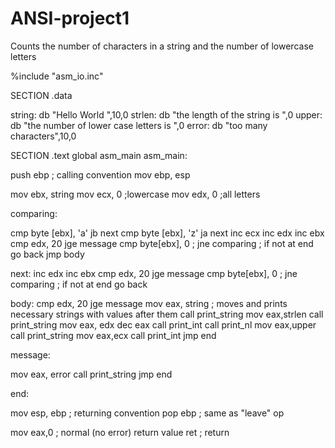 # ANSI-project1
Counts the number of characters in a string and the number of lowercase letters

%include "asm_io.inc"

SECTION .data

string: db "Hello World ",10,0
strlen: db "the length of the string is ",0
upper: db "the number of lower case letters is ",0
error: db "too many characters",10,0

SECTION .text
   global asm_main
asm_main:

   push ebp                  ; calling convention
   mov ebp, esp

   mov ebx, string
   mov ecx, 0 ;lowercase
   mov edx, 0 ;all letters

comparing:

  cmp byte [ebx], 'a'
  jb next 
  cmp byte [ebx], 'z'
  ja next
  inc ecx
  inc edx
  inc ebx
  cmp edx, 20
  jge message
  cmp byte[ebx], 0 ;
  jne comparing ; if not at end go back
  jmp body

next:
  inc edx
  inc ebx 
  cmp edx, 20
  jge message
  cmp byte[ebx], 0 ;
  jne comparing ; if not at end go back

body:
  cmp edx, 20
  jge message
  mov eax, string ; moves and prints necessary strings with values after them
  call print_string
  mov eax,strlen
  call print_string
  mov eax, edx
  dec eax
  call print_int
  call print_nl
  mov eax,upper
  call print_string
  mov eax,ecx
  call print_int
  jmp end

message:

  mov eax, error
  call print_string
  jmp end
   

end:

   mov esp, ebp              ; returning convention
   pop ebp                   ; same as "leave" op

   mov eax,0                 ; normal (no error) return value
   ret                       ; return



  
